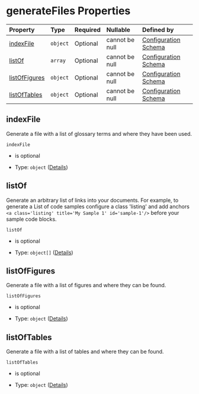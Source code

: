 # generateFiles Properties

| Property                        | Type     | Required | Nullable       | Defined by                                                                                                                                                                                            |
| :------------------------------ | :------- | :------- | :------------- | :---------------------------------------------------------------------------------------------------------------------------------------------------------------------------------------------------- |
| [indexFile](#indexfile)         | `object` | Optional | cannot be null | [Configuration Schema](schema-defs-indexfile.md "https://raw.githubusercontent.com/about-code/glossarify-md/v5.0.0/conf/v5/schema.json#/$defs/generateFiles/properties/indexFile")                    |
| [listOf](#listof)               | `array`  | Optional | cannot be null | [Configuration Schema](schema-defs-generatefiles-properties-listof.md "https://raw.githubusercontent.com/about-code/glossarify-md/v5.0.0/conf/v5/schema.json#/$defs/generateFiles/properties/listOf") |
| [listOfFigures](#listoffigures) | `object` | Optional | cannot be null | [Configuration Schema](schema-defs-indexfile.md "https://raw.githubusercontent.com/about-code/glossarify-md/v5.0.0/conf/v5/schema.json#/$defs/generateFiles/properties/listOfFigures")                |
| [listOfTables](#listoftables)   | `object` | Optional | cannot be null | [Configuration Schema](schema-defs-indexfile.md "https://raw.githubusercontent.com/about-code/glossarify-md/v5.0.0/conf/v5/schema.json#/$defs/generateFiles/properties/listOfTables")                 |

## indexFile

Generate a file with a list of glossary terms and where they have been used.

`indexFile`

*   is optional

*   Type: `object` ([Details](schema-defs-indexfile.md))

## listOf

Generate an arbitrary list of links into your documents. For example, to generate a List of code samples configure a class 'listing' and add anchors `<a class='listing' title='My Sample 1' id='sample-1'/>` before your sample code blocks.

`listOf`

*   is optional

*   Type: `object[]` ([Details](schema-defs-indexfile.md))

## listOfFigures

Generate a file with a list of figures and where they can be found.

`listOfFigures`

*   is optional

*   Type: `object` ([Details](schema-defs-indexfile.md))

## listOfTables

Generate a file with a list of tables and where they can be found.

`listOfTables`

*   is optional

*   Type: `object` ([Details](schema-defs-indexfile.md))
